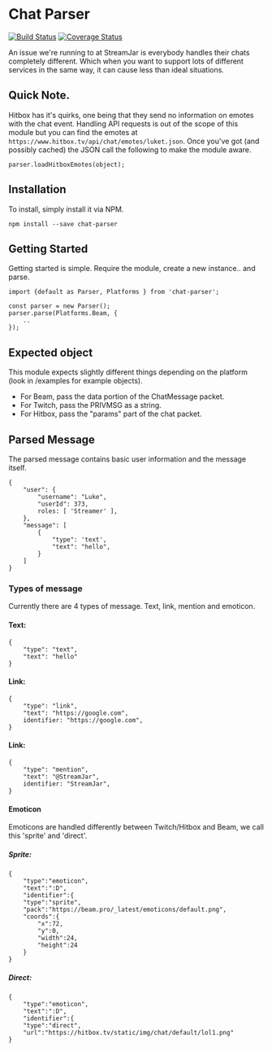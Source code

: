 # Chat Parser
[![Build Status](https://travis-ci.org/StreamJar/ChatParser.svg?branch=master)](https://travis-ci.org/StreamJar/ChatParser)
[![Coverage Status](https://coveralls.io/repos/github/StreamJar/ChatParser/badge.svg?branch=master)](https://coveralls.io/github/StreamJar/ChatParser?branch=master)

An issue we're running to at StreamJar is everybody handles their chats completely different. Which when you want to support lots of different services in the same way, it can cause less than ideal situations.

## Quick Note.
Hitbox has it's quirks, one being that they send no information on emotes with the chat event. Handling API requests is out of the scope of this module but you can find the emotes at `https://www.hitbox.tv/api/chat/emotes/luket.json`. Once you've got (and possibly cached) the JSON call the following to make the module aware.
```
parser.loadHitboxEmotes(object);
```


## Installation
To install, simply install it via NPM.
```
npm install --save chat-parser
```

## Getting Started
Getting started is simple. Require the module, create a new instance.. and parse.
```
import {default as Parser, Platforms } from 'chat-parser';

const parser = new Parser();
parser.parse(Platforms.Beam, {
	..
});
```


## Expected object
This module expects slightly different things depending on the platform (look in /examples for example objects).
- For Beam, pass the data portion of the ChatMessage packet.
- For Twitch, pass the PRIVMSG as a string.
- For Hitbox, pass the "params" part of the chat packet.


## Parsed Message
The parsed message contains basic user information and the message itself.
```
{
	"user": {
		"username": "Luke",
		"userId": 373,
		roles: [ 'Streamer' ],
	},
	"message": [
		{
			"type": 'text',
			"text": "hello",
		}
	]
}
```


### Types of message
Currently there are 4 types of message. Text, link, mention and emoticon.

#### Text:
```
{
	"type": "text",
	"text": "hello"
}
```

#### Link:
```
{
	"type": "link",
	"text": "https://google.com",
	identifier: "https://google.com",
}
```

#### Link:
```
{
	"type": "mention",
	"text": "@StreamJar",
	identifier: "StreamJar",
}
```

#### Emoticon
Emoticons are handled differently between Twitch/Hitbox and Beam, we call this 'sprite' and 'direct'.

##### Sprite:
```
{
	"type":"emoticon",
	"text":":D",
	"identifier":{
	"type":"sprite",
	"pack":"https://beam.pro/_latest/emoticons/default.png",
	"coords":{
		"x":72,
		"y":0,
		"width":24,
		"height":24
	}
}
```
##### Direct:
```
{
	"type":"emoticon",
	"text":":D",
	"identifier":{
	"type":"direct",
	"url":"https://hitbox.tv/static/img/chat/default/lol1.png"
}
```